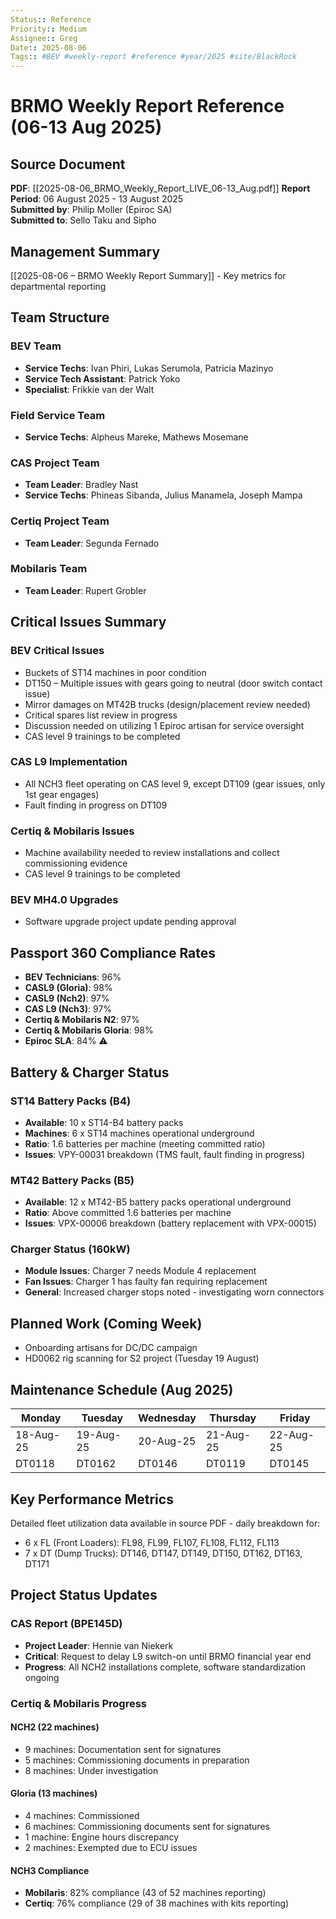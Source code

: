 ```yaml
---
Status:: Reference
Priority:: Medium
Assignee:: Greg
Date:: 2025-08-06
Tags:: #BEV #weekly-report #reference #year/2025 #site/BlackRock
---
```


# BRMO Weekly Report Reference (06-13 Aug 2025)

## Source Document
**PDF**: [[2025-08-06_BRMO_Weekly_Report_LIVE_06-13_Aug.pdf]]
**Report Period**: 06 August 2025 - 13 August 2025  
**Submitted by**: Philip Moller (Epiroc SA)  
**Submitted to**: Sello Taku and Sipho

## Management Summary
[[2025-08-06 – BRMO Weekly Report Summary]] - Key metrics for departmental reporting

## Team Structure
### BEV Team
- **Service Techs**: Ivan Phiri, Lukas Serumola, Patricia Mazinyo
- **Service Tech Assistant**: Patrick Yoko  
- **Specialist**: Frikkie van der Walt

### Field Service Team
- **Service Techs**: Alpheus Mareke, Mathews Mosemane

### CAS Project Team
- **Team Leader**: Bradley Nast
- **Service Techs**: Phineas Sibanda, Julius Manamela, Joseph Mampa

### Certiq Project Team
- **Team Leader**: Segunda Fernado

### Mobilaris Team
- **Team Leader**: Rupert Grobler

## Critical Issues Summary

### BEV Critical Issues
- Buckets of ST14 machines in poor condition
- DT150 – Multiple issues with gears going to neutral (door switch contact issue)
- Mirror damages on MT42B trucks (design/placement review needed)
- Critical spares list review in progress
- Discussion needed on utilizing 1 Epiroc artisan for service oversight
- CAS level 9 trainings to be completed

### CAS L9 Implementation
- All NCH3 fleet operating on CAS level 9, except DT109 (gear issues, only 1st gear engages)
- Fault finding in progress on DT109

### Certiq & Mobilaris Issues
- Machine availability needed to review installations and collect commissioning evidence
- CAS level 9 trainings to be completed

### BEV MH4.0 Upgrades
- Software upgrade project update pending approval

## Passport 360 Compliance Rates
- **BEV Technicians**: 96%
- **CASL9 (Gloria)**: 98%
- **CASL9 (Nch2)**: 97%
- **CAS L9 (Nch3)**: 97%
- **Certiq & Mobilaris N2**: 97%
- **Certiq & Mobilaris Gloria**: 98%
- **Epiroc SLA**: 84% ⚠️

## Battery & Charger Status

### ST14 Battery Packs (B4)
- **Available**: 10 x ST14-B4 battery packs
- **Machines**: 6 x ST14 machines operational underground
- **Ratio**: 1.6 batteries per machine (meeting committed ratio)
- **Issues**: VPY-00031 breakdown (TMS fault, fault finding in progress)

### MT42 Battery Packs (B5)
- **Available**: 12 x MT42-B5 battery packs operational underground
- **Ratio**: Above committed 1.6 batteries per machine
- **Issues**: VPX-00006 breakdown (battery replacement with VPX-00015)

### Charger Status (160kW)
- **Module Issues**: Charger 7 needs Module 4 replacement
- **Fan Issues**: Charger 1 has faulty fan requiring replacement
- **General**: Increased charger stops noted - investigating worn connectors

## Planned Work (Coming Week)
- Onboarding artisans for DC/DC campaign
- HD0062 rig scanning for S2 project (Tuesday 19 August)

## Maintenance Schedule (Aug 2025)
| Monday | Tuesday | Wednesday | Thursday | Friday |
|---------|---------|-----------|----------|--------|
| 18-Aug-25 | 19-Aug-25 | 20-Aug-25 | 21-Aug-25 | 22-Aug-25 |
| DT0118 | DT0162 | DT0146 | DT0119 | DT0145 |

## Key Performance Metrics
Detailed fleet utilization data available in source PDF - daily breakdown for:
- 6 x FL (Front Loaders): FL98, FL99, FL107, FL108, FL112, FL113  
- 7 x DT (Dump Trucks): DT146, DT147, DT149, DT150, DT162, DT163, DT171

## Project Status Updates

### CAS Report (BPE145D)
- **Project Leader**: Hennie van Niekerk
- **Critical**: Request to delay L9 switch-on until BRMO financial year end
- **Progress**: All NCH2 installations complete, software standardization ongoing

### Certiq & Mobilaris Progress
#### NCH2 (22 machines)
- 9 machines: Documentation sent for signatures
- 5 machines: Commissioning documents in preparation  
- 8 machines: Under investigation

#### Gloria (13 machines)
- 4 machines: Commissioned
- 6 machines: Commissioning documents sent for signatures
- 1 machine: Engine hours discrepancy
- 2 machines: Exempted due to ECU issues

#### NCH3 Compliance
- **Mobilaris**: 82% compliance (43 of 52 machines reporting)
- **Certiq**: 76% compliance (29 of 38 machines with kits reporting)
